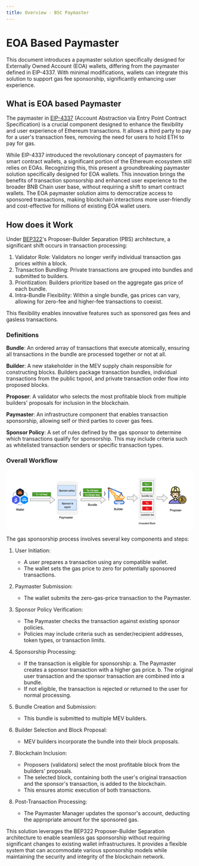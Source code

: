 ```yaml
---
title: Overview - BSC Paymaster
---
```


# EOA Based Paymaster
This document introduces a paymaster solution specifically designed for Externally Owned Account (EOA) wallets, 
differing from the paymaster defined in EIP-4337. With minimal modifications, wallets can integrate this solution to 
support gas fee sponsorship, significantly enhancing user experience.


## What is EOA based Paymaster

The paymaster in [EIP-4337](https://github.com/ethereum/ercs/blob/master/ERCS/erc-4337.md) (Account Abstraction via 
Entry Point Contract Specification) is a crucial component designed to enhance the flexibility and user experience of 
Ethereum transactions. It allows a third party to pay for a user's transaction fees, removing the need for users to 
hold ETH to pay for gas.

While EIP-4337 introduced the revolutionary concept of paymasters for smart contract wallets, a significant portion of 
the Ethereum ecosystem still relies on EOAs. Recognizing this, this present a groundbreaking paymaster solution 
specifically designed for EOA wallets. This innovation brings the benefits of transaction sponsorship and enhanced 
user experience to the broader BNB Chain user base, without requiring a shift to smart contract wallets. The EOA 
paymaster solution aims to democratize access to sponsored transactions, making blockchain interactions more 
user-friendly and cost-effective for millions of existing EOA wallet users.

## How does it Work

Under [BEP322](https://github.com/bnb-chain/BEPs/blob/master/BEPs/BEP322.md)'s Proposer-Builder Separation (PBS) 
architecture, a significant shift occurs in transaction processing:

1. Validator Role: Validators no longer verify individual transaction gas prices within a block.
2. Transaction Bundling: Private transactions are grouped into bundles and submitted to builders.
3. Prioritization: Builders prioritize based on the aggregate gas price of each bundle.
4. Intra-Bundle Flexibility: Within a single bundle, gas prices can vary, allowing for zero-fee and higher-fee transactions to coexist.

This flexibility enables innovative features such as sponsored gas fees and gasless transactions.


### Definitions

**Bundle**: An ordered array of transactions that execute atomically, ensuring all transactions in the bundle are 
processed together or not at all.

**Builder**: A new stakeholder in the MEV supply chain responsible for constructing blocks. Builders package transaction bundles, 
individual transactions from the public txpool, and private transaction order flow into proposed blocks.

**Proposer**: A validator who selects the most profitable block from multiple builders' proposals for inclusion in the blockchain.

**Paymaster**: An infrastructure component that enables transaction sponsorship, allowing self or third parties to cover gas fees.

**Sponsor Policy**: A set of rules defined by the gas sponsor to determine which transactions qualify for sponsorship. 
This may include criteria such as whitelisted transaction senders or specific transaction types.

### Overall Workflow

![workflow](../../img/paymaster-workflow.png)

The gas sponsorship process involves several key components and steps:

1. User Initiation:
    - A user prepares a transaction using any compatible wallet.
    - The wallet sets the gas price to zero for potentially sponsored transactions.

2. Paymaster Submission:
    - The wallet submits the zero-gas-price transaction to the Paymaster.

3. Sponsor Policy Verification:
    - The Paymaster checks the transaction against existing sponsor policies.
    - Policies may include criteria such as sender/recipient addresses, token types, or transaction limits.

4. Sponsorship Processing:
    - If the transaction is eligible for sponsorship:
      a. The Paymaster creates a sponsor transaction with a higher gas price.
      b. The original user transaction and the sponsor transaction are combined into a bundle.
    - If not eligible, the transaction is rejected or returned to the user for normal processing.

5. Bundle Creation and Submission:
    - This bundle is submitted to multiple MEV builders.

6. Builder Selection and Block Proposal:
    - MEV builders incorporate the bundle into their block proposals.

7. Blockchain Inclusion:
    - Proposers (validators) select the most profitable block from the builders' proposals.
    - The selected block, containing both the user's original transaction and the sponsor's transaction, is added to the blockchain.
    - This ensures atomic execution of both transactions.

8. Post-Transaction Processing:
    - The Paymaster Manager updates the sponsor's account, deducting the appropriate amount for the sponsored gas.

This solution leverages the BEP322 Proposer-Builder Separation architecture to enable seamless gas sponsorship without 
requiring significant changes to existing wallet infrastructures. It provides a flexible system that can accommodate 
various sponsorship models while maintaining the security and integrity of the blockchain network.